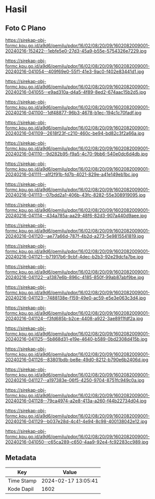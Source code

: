 # Hasil

## Foto C Plano

https://sirekap-obj-formc.kpu.go.id/a9d6/pemilu/pdpr/16/02/08/20/09/1602082009001-20240216-152422--1ebfe5e0-27d3-45a9-b55e-5754326e7229.jpg

https://sirekap-obj-formc.kpu.go.id/a9d6/pemilu/pdpr/16/02/08/20/09/1602082009001-20240216-041054--409f69e0-55f1-41e3-9ac0-f402e83441d1.jpg

https://sirekap-obj-formc.kpu.go.id/a9d6/pemilu/pdpr/16/02/08/20/09/1602082009001-20240216-041055--e9ad310a-d4a5-4f89-8ed2-674aac15b2d5.jpg

https://sirekap-obj-formc.kpu.go.id/a9d6/pemilu/pdpr/16/02/08/20/09/1602082009001-20240216-041100--1df48877-96b3-4678-b1ec-194c1c70fadf.jpg

https://sirekap-obj-formc.kpu.go.id/a9d6/pemilu/pdpr/16/02/08/20/09/1602082009001-20240216-041109--2618f23f-c210-460c-be94-bd82c3f2a66a.jpg

https://sirekap-obj-formc.kpu.go.id/a9d6/pemilu/pdpr/16/02/08/20/09/1602082009001-20240216-041110--9d282b95-f9a5-4c70-9bb6-540e0dc6d4db.jpg

https://sirekap-obj-formc.kpu.go.id/a9d6/pemilu/pdpr/16/02/08/20/09/1602082009001-20240216-041111--a1f2f91b-fd7b-4021-829e-a41e149eb1bc.jpg

https://sirekap-obj-formc.kpu.go.id/a9d6/pemilu/pdpr/16/02/08/20/09/1602082009001-20240216-041113--07bdd2a1-406b-43fc-8282-55e308919095.jpg

https://sirekap-obj-formc.kpu.go.id/a9d6/pemilu/pdpr/16/02/08/20/09/1602082009001-20240216-041114--434a785a-aa29-48f6-82d3-907a440d9aee.jpg

https://sirekap-obj-formc.kpu.go.id/a9d6/pemilu/pdpr/16/02/08/20/09/1602082009001-20240216-041120--ae77a66d-787f-4b2d-a273-5e9815541819.jpg

https://sirekap-obj-formc.kpu.go.id/a9d6/pemilu/pdpr/16/02/08/20/09/1602082009001-20240216-041121--b71917b6-9cbf-4dec-b2b3-92e29dcfa7be.jpg

https://sirekap-obj-formc.kpu.go.id/a9d6/pemilu/pdpr/16/02/08/20/09/1602082009001-20240216-041122--a1387e6b-896c-4185-850f-99ab87abf9be.jpg

https://sirekap-obj-formc.kpu.go.id/a9d6/pemilu/pdpr/16/02/08/20/09/1602082009001-20240216-041123--7488138e-f159-49e0-ac59-e5e3e063c3d4.jpg

https://sirekap-obj-formc.kpu.go.id/a9d6/pemilu/pdpr/16/02/08/20/09/1602082009001-20240216-041124--f3fd685b-b2ce-4408-a922-3ae8911fdf2a.jpg

https://sirekap-obj-formc.kpu.go.id/a9d6/pemilu/pdpr/16/02/08/20/09/1602082009001-20240216-041125--5b868d31-e19e-4640-b589-0bd2308d415b.jpg

https://sirekap-obj-formc.kpu.go.id/a9d6/pemilu/pdpr/16/02/08/20/09/1602082009001-20240216-041126--83801bdb-be8e-49d0-8212-b790e6b2406d.jpg

https://sirekap-obj-formc.kpu.go.id/a9d6/pemilu/pdpr/16/02/08/20/09/1602082009001-20240216-041127--a197383e-06f5-4250-9704-8751fc949c0a.jpg

https://sirekap-obj-formc.kpu.go.id/a9d6/pemilu/pdpr/16/02/08/20/09/1602082009001-20240216-041128--79ca4974-a2e8-413a-a260-f44b22734d04.jpg

https://sirekap-obj-formc.kpu.go.id/a9d6/pemilu/pdpr/16/02/08/20/09/1602082009001-20240216-041129--b037e28d-4c41-4e94-8c98-400138042e12.jpg

https://sirekap-obj-formc.kpu.go.id/a9d6/pemilu/pdpr/16/02/08/20/09/1602082009001-20240216-041050--c65ca289-c650-4aa9-92e4-fc92283cc989.jpg


## Metadata

| Key        | Value               |
| ---------- | ------------------- |
| Time Stamp | 2024-02-17 13:05:41 |
| Kode Dapil | 1602                |



